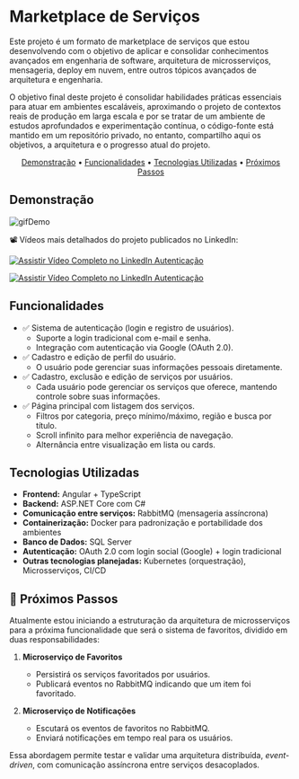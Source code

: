 # Marketplace de Serviços

Este projeto é um formato de marketplace de serviços que estou desenvolvendo com o objetivo de aplicar e consolidar conhecimentos avançados em engenharia de software, arquitetura de microsserviços, mensageria, deploy em nuvem, entre outros tópicos avançados de arquitetura e engenharia.

O objetivo final deste projeto é consolidar habilidades práticas essenciais para atuar em ambientes escaláveis, aproximando o projeto de contextos reais de produção em larga escala e por se tratar de um ambiente de estudos aprofundados e experimentação contínua, o código-fonte está mantido em um repositório privado, no entanto, compartilho aqui os objetivos, a arquitetura e o progresso atual do projeto.

<p align="center">
 <a href="#demonstração">Demonstração</a> •
 <a href="#funcionalidades">Funcionalidades</a> •
 <a href="#tecnologias-utilizadas">Tecnologias Utilizadas</a> •
 <a href="#-próximos-passos">Próximos Passos</a>
</p>

## Demonstração

![gifDemo](https://github.com/Jonas-Emir/conecta-showcase/blob/main/conecta-readme-demo.gif)

📽 Vídeos mais detalhados do projeto publicados no LinkedIn:

<p align="left">
  <a href="https://www.linkedin.com/feed/update/urn:li:activity:7318580236751724544/" target="_blank">
<img src="https://img.shields.io/badge/▶️%20Assistir%20Vídeo%20Parte%201-LinkedIn-%230077B5?style=for-the-badge&logo=linkedin" alt="Assistir Vídeo Completo no LinkedIn Autenticação"/>
  </a>
</p>

<p align="left">
  <a href="https://www.linkedin.com/feed/update/urn:li:activity:7341419503035060225/" target="_blank">
<img src="https://img.shields.io/badge/▶️%20Assistir%20Vídeo%20Parte%202-LinkedIn-%230077B5?style=for-the-badge&logo=linkedin" alt="Assistir Vídeo Completo no LinkedIn Autenticação"/>
  </a>
</p>

## Funcionalidades

- ✅ Sistema de autenticação (login e registro de usuários).
  - Suporte a login tradicional com e-mail e senha.
  - Integração com autenticação via Google (OAuth 2.0).
- ✅ Cadastro e edição de perfil do usuário.
  - O usuário pode gerenciar suas informações pessoais diretamente.
- ✅ Cadastro, exclusão e edição de serviços por usuários.
  - Cada usuário pode gerenciar os serviços que oferece, mantendo controle sobre suas informações.
- ✅ Página principal com listagem dos serviços.
  - Filtros por categoria, preço mínimo/máximo, região e busca por título.
  - Scroll infinito para melhor experiência de navegação.
  - Alternância entre visualização em lista ou cards.

 ## Tecnologias Utilizadas

- **Frontend:** Angular + TypeScript  
- **Backend:** ASP.NET Core com C#  
- **Comunicação entre serviços:** RabbitMQ (mensageria assíncrona)  
- **Containerização:** Docker para padronização e portabilidade dos ambientes  
- **Banco de Dados:** SQL Server 
- **Autenticação:** OAuth 2.0 com login social (Google) + login tradicional  
- **Outras tecnologias planejadas:** Kubernetes (orquestração), Microsserviços, CI/CD


## 🔄 Próximos Passos

Atualmente estou iniciando a estruturação da arquitetura de microsserviços para a próxima funcionalidade que será o sistema de favoritos, dividido em duas responsabilidades:

1.  **Microserviço de Favoritos**
    -   Persistirá os serviços favoritados por usuários.
    -   Publicará eventos no RabbitMQ indicando que um item foi favoritado.

2.  **Microserviço de Notificações**
    -   Escutará os eventos de favoritos no RabbitMQ.
    -   Enviará notificações em tempo real para os usuários.

Essa abordagem permite testar e validar uma arquitetura distribuída, *event-driven*, com comunicação assíncrona entre serviços desacoplados.
